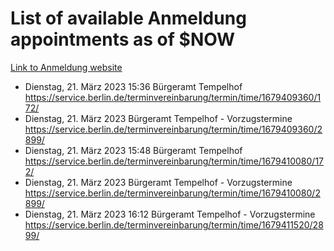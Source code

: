 # List of available Anmeldung appointments as of $NOW
[Link to Anmeldung website](https://service.berlin.de/terminvereinbarung/termin/tag.php?termin=1&anliegen[]=120686&dienstleisterlist=122210,122217,327316,122219,327312,122227,327314,122231,327346,122243,327348,122254,122252,329742,122260,329745,122262,329748,122271,327278,122273,327274,122277,327276,330436,122280,327294,122282,327290,122284,327292,122291,327270,122285,327266,122286,327264,122296,327268,150230,329760,122297,327286,122294,327284,122312,329763,122314,329775,122304,327330,122311,327334,122309,327332,317869,122281,327352,122279,329772,122283,122276,327324,122274,327326,122267,329766,122246,327318,122251,327320,122257,327322,122208,327298,122226,327300&herkunft=http%3A%2F%2Fservice.berlin.de%2Fdienstleistung%2F120686%2F)
- Dienstag, 21. März 2023 15:36 Bürgeramt Tempelhof https://service.berlin.de/terminvereinbarung/termin/time/1679409360/172/
- Dienstag, 21. März 2023  Bürgeramt Tempelhof - Vorzugstermine https://service.berlin.de/terminvereinbarung/termin/time/1679409360/2899/
- Dienstag, 21. März 2023 15:48 Bürgeramt Tempelhof https://service.berlin.de/terminvereinbarung/termin/time/1679410080/172/
- Dienstag, 21. März 2023  Bürgeramt Tempelhof - Vorzugstermine https://service.berlin.de/terminvereinbarung/termin/time/1679410080/2899/
- Dienstag, 21. März 2023 16:12 Bürgeramt Tempelhof - Vorzugstermine https://service.berlin.de/terminvereinbarung/termin/time/1679411520/2899/
